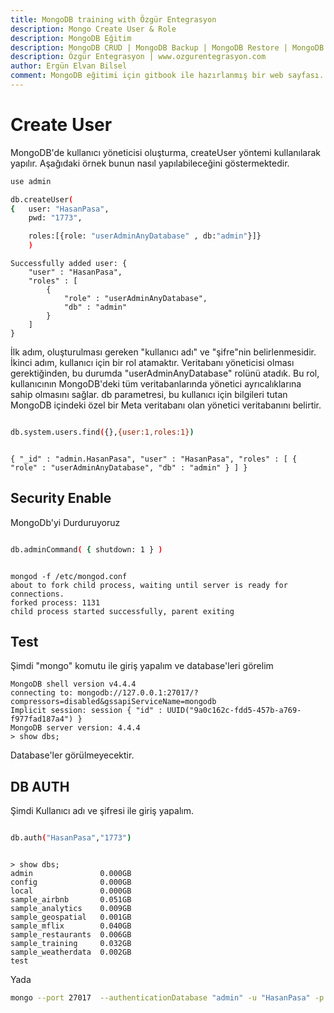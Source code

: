 ```yaml
---
title: MongoDB training with Özgür Entegrasyon
description: Mongo Create User & Role
description: MongoDB Eğitim
description: MongoDB CRUD | MongoDB Backup | MongoDB Restore | MongoDB Replica Set
description: Özgür Entegrasyon | www.ozgurentegrasyon.com
author: Ergün Elvan Bilsel
comment: MongoDB eğitimi için gitbook ile hazırlanmış bir web sayfası. A gitbook web page for MongoDB Training.
---
```


# Create User

MongoDB'de kullanıcı yöneticisi oluşturma, createUser yöntemi kullanılarak yapılır. Aşağıdaki örnek bunun nasıl yapılabileceğini göstermektedir.

```sh
use admin

db.createUser(
{	user: "HasanPasa",
	pwd: "1773",

	roles:[{role: "userAdminAnyDatabase" , db:"admin"}]}
    )

```

```text
Successfully added user: {
	"user" : "HasanPasa",
	"roles" : [
		{
			"role" : "userAdminAnyDatabase",
			"db" : "admin"
		}
	]
}

```
İlk adım, oluşturulması gereken "kullanıcı adı" ve "şifre"nin belirlenmesidir.
İkinci adım, kullanıcı için bir rol atamaktır. Veritabanı yöneticisi olması gerektiğinden, bu durumda "userAdminAnyDatabase" rolünü atadık.
Bu rol, kullanıcının MongoDB'deki tüm veritabanlarında yönetici ayrıcalıklarına sahip olmasını sağlar. db parametresi, bu kullanıcı için bilgileri tutan MongoDB içindeki özel bir Meta veritabanı olan yönetici veritabanını belirtir.

```sh

db.system.users.find({},{user:1,roles:1})

```

```text

{ "_id" : "admin.HasanPasa", "user" : "HasanPasa", "roles" : [ { "role" : "userAdminAnyDatabase", "db" : "admin" } ] }

```


## Security Enable

MongoDb'yi Durduruyoruz
```sh

db.adminCommand( { shutdown: 1 } )

```


```text

mongod -f /etc/mongod.conf 
about to fork child process, waiting until server is ready for connections.
forked process: 1131
child process started successfully, parent exiting

```

## Test

Şimdi "mongo" komutu ile giriş yapalım ve database'leri görelim

```text
MongoDB shell version v4.4.4
connecting to: mongodb://127.0.0.1:27017/?compressors=disabled&gssapiServiceName=mongodb
Implicit session: session { "id" : UUID("9a0c162c-fdd5-457b-a769-f977fad187a4") }
MongoDB server version: 4.4.4
> show dbs;
```
Database'ler görülmeyecektir.

## DB AUTH

Şimdi Kullanıcı adı ve şifresi ile giriş yapalım.

```sh

db.auth("HasanPasa","1773")

```

```text

> show dbs;
admin               0.000GB
config              0.000GB
local               0.000GB
sample_airbnb       0.051GB
sample_analytics    0.009GB
sample_geospatial   0.001GB
sample_mflix        0.040GB
sample_restaurants  0.006GB
sample_training     0.032GB
sample_weatherdata  0.002GB
test 

```

Yada

```sh
mongo --port 27017  --authenticationDatabase "admin" -u "HasanPasa" -p "1773"
```




